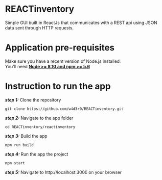 # REACTinventory
Simple GUI built in ReactJs that communicates with a REST api using JSON data sent through HTTP requests.

# Application pre-requisites
Make sure you have a recent version of Node.js installed.  
You'll need **[Node >= 8.10 and npm >= 5.6](nodejs.org)**  

# Instruction to run the app

***step 1:*** Clone the repository
```
git clone https://github.com/w4d3r0/REACTinventory.git
```

***step 2:*** Navigate to the app folder
```
cd REACTinventory/reactinventory
```

***step 3:*** Build the app
```
npm run build
```

***step 4:*** Run the app the project
```
npm start
```

***step 5:*** Navigate to http://localhost:3000 on your browser